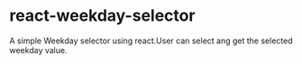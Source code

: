 # react-weekday-selector

A simple Weekday selector using react.User can select ang get the selected weekday value.
